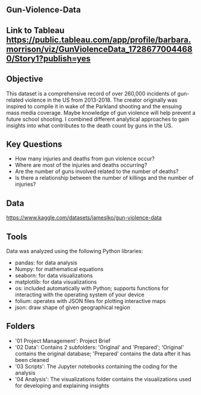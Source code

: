 ## Gun-Violence-Data
## Link to Tableau                 https://public.tableau.com/app/profile/barbara.morrison/viz/GunViolenceData_17286770044680/Story1?publish=yes
## Objective
This dataset is a comprehensive record of over 260,000 incidents of gun-related violence in the US from 2013-2018.
The creator originally was inspired to compile it in wake of the Parkland shooting and the ensuing mass media coverage.
Maybe knowledge of gun violence will help prevent a future school shooting. I combined different analytical approaches
to gain insights into what contributes to the death count by guns in the US.

## Key Questions
- How many injuries and deaths from gun violence occur?
- Where are most of the injuries and deaths occurring?
- Are the number of guns involved related to the number of deaths?
- Is there a relationship between the number of killings and the number of injuries?

## Data
https://www.kaggle.com/datasets/jameslko/gun-violence-data

## Tools
Data was analyzed using the following Python libraries:

- pandas: for data analysis
- Numpy:  for mathematical equations
- seaborn: for data visualizations
- matplotlib: for data visualizations
- os: included automatically with Python; supports functions for interacting with the operating system of your device
- folium: operates with JSON files for plotting interactive maps
- json: draw shape of given geographical region

## Folders
- '01 Project Management': Project Brief
- '02 Data':  Contains 2 subfolders: 'Original' and 'Prepared'; 'Original' contains the original database;
                                   'Prepared' contains the data after it has been cleaned
- '03 Scripts': The Jupyter notebooks containing the coding for the analysis
- '04 Analysis': The visualizations folder contains the visualizations used for developing and explaining insights
